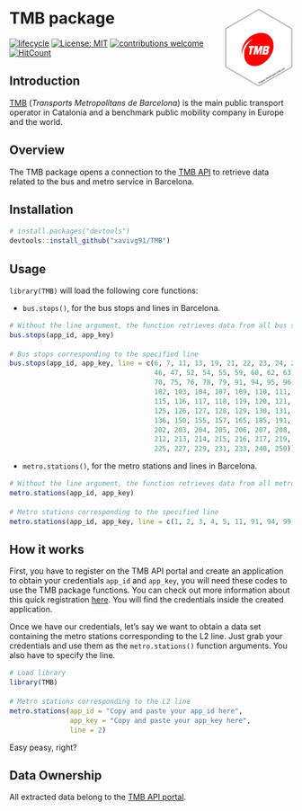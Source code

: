 # TMB package <img src='logo/logo.png' align="right" height="139" /></a>

<!-- badges: start -->
[![lifecycle](https://img.shields.io/badge/lifecycle-experimental-orange.svg)](https://www.tidyverse.org/lifecycle/#experimental)
[![License: MIT](https://img.shields.io/badge/License-MIT-blue.svg)](https://opensource.org/licenses/MIT)
[![contributions welcome](https://img.shields.io/badge/contributions-welcome-brightgreen.svg?style=flat)](https://github.com/dwyl/esta/issues)
[![HitCount](http://hits.dwyl.com/xavivg91/TMB.svg)](http://hits.dwyl.com/xavivg91/TMB)
<!-- badges: end -->

## Introduction 

[TMB](https://www.tmb.cat/en/home) (_Transports Metropolitans de Barcelona_) is the main public transport operator in Catalonia and a benchmark public mobility company in Europe and the world.

## Overview

The TMB package opens a connection to the [TMB API](https://developer.tmb.cat/) to retrieve data related to the bus and metro service in Barcelona.

## Installation

```R
# install.packages("devtools")
devtools::install_github("xavivg91/TMB")
```
## Usage

`library(TMB)` will load the following core functions:

* `bus.stops()`, for the bus stops and lines in Barcelona.

```R
# Without the line argument, the function retrieves data from all bus stops
bus.stops(app_id, app_key)

# Bus stops corresponding to the specified line
bus.stops(app_id, app_key, line = c(6, 7, 11, 13, 19, 21, 22, 23, 24, 27, 33, 34, 39,
                                    46, 47, 52, 54, 55, 59, 60, 62, 63, 65, 67, 68,
                                    70, 75, 76, 78, 79, 91, 94, 95, 96, 97, 100, 101,
                                    102, 103, 104, 107, 109, 110, 111, 112, 113, 114,
                                    115, 116, 117, 118, 119, 120, 121, 122, 123, 124,
                                    125, 126, 127, 128, 129, 130, 131, 132, 133, 135,
                                    136, 150, 155, 157, 165, 185, 191, 192, 196, 201,
                                    202, 203, 204, 205, 206, 207, 208, 209, 210, 211,
                                    212, 213, 214, 215, 216, 217, 219, 220, 221, 223,
                                    225, 227, 229, 231, 233, 240, 250))
```                         

* `metro.stations()`, for the metro stations and lines in Barcelona.

```R
# Without the line argument, the function retrieves data from all metro stations
metro.stations(app_id, app_key)

# Metro stations corresponding to the specified line
metro.stations(app_id, app_key, line = c(1, 2, 3, 4, 5, 11, 91, 94, 99, 101, 104))
```  

## How it works

First, you have to register on the TMB API portal and create an application to obtain your credentials `app_id` and `app_key`, you will need these codes to use the TMB package functions. You can check out more information about this quick registration [here](https://developer.tmb.cat/docs/getting-started). You will find the credentials inside the created application. 

Once we have our credentials, let’s say we want to obtain a data set containing the metro stations corresponding to the L2 line. Just grab your credentials and use them as the `metro.stations()` function arguments. You also have to specify the line.

```R
# Load library
library(TMB)

# Metro stations corresponding to the L2 line
metro.stations(app_id = "Copy and paste your app_id here", 
               app_key = "Copy and paste your app_key here",
               line = 2)
```  

Easy peasy, right?

## Data Ownership

All extracted data belong to the [TMB API portal](https://developer.tmb.cat/).
